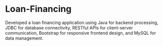 # Loan-Financing
Developed a loan financing application using Java for backend processing, JDBC for database connectivity, RESTful APIs for client-server communication, Bootstrap for responsive frontend design, and MySQL for data management.
